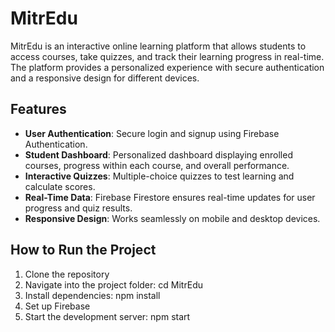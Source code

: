 
# MitrEdu

MitrEdu is an interactive online learning platform that allows students to access courses, take quizzes, and track their learning progress in real-time. The platform provides a personalized experience with secure authentication and a responsive design for different devices.

## Features

- **User Authentication**: Secure login and signup using Firebase Authentication.
- **Student Dashboard**: Personalized dashboard displaying enrolled courses, progress within each course, and overall performance.
- **Interactive Quizzes**: Multiple-choice quizzes to test learning and calculate scores.
- **Real-Time Data**: Firebase Firestore ensures real-time updates for user progress and quiz results.
- **Responsive Design**: Works seamlessly on mobile and desktop devices.

## How to Run the Project

1. Clone the repository
2. Navigate into the project folder: cd MitrEdu
3. Install dependencies: npm install
4. Set up Firebase
5. Start the development server: npm start
